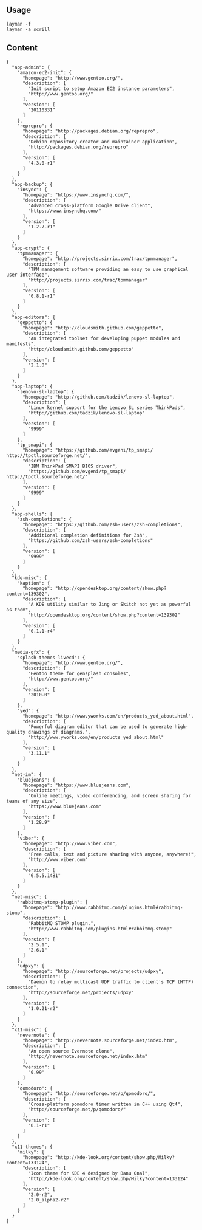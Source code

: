 ## Usage

    layman -f
    layman -a scrill

## Content

    {
      "app-admin": {
        "amazon-ec2-init": {
          "homepage": "http://www.gentoo.org/",
          "description": [
            "Init script to setup Amazon EC2 instance parameters",
            "http://www.gentoo.org/"
          ],
          "version": [
            "20110331"
          ]
        },
        "reprepro": {
          "homepage": "http://packages.debian.org/reprepro",
          "description": [
            "Debian repository creator and maintainer application",
            "http://packages.debian.org/reprepro"
          ],
          "version": [
            "4.3.0-r1"
          ]
        }
      },
      "app-backup": {
        "insync": {
          "homepage": "https://www.insynchq.com/",
          "description": [
            "Advanced cross-platform Google Drive client",
            "https://www.insynchq.com/"
          ],
          "version": [
            "1.2.7-r1"
          ]
        }
      },
      "app-crypt": {
        "tpmmanager": {
          "homepage": "http://projects.sirrix.com/trac/tpmmanager",
          "description": [
            "TPM management software providing an easy to use graphical user interface",
            "http://projects.sirrix.com/trac/tpmmanager"
          ],
          "version": [
            "0.8.1-r1"
          ]
        }
      },
      "app-editors": {
        "geppetto": {
          "homepage": "http://cloudsmith.github.com/geppetto",
          "description": [
            "An integrated toolset for developing puppet modules and manifests",
            "http://cloudsmith.github.com/geppetto"
          ],
          "version": [
            "2.1.0"
          ]
        }
      },
      "app-laptop": {
        "lenovo-sl-laptop": {
          "homepage": "http://github.com/tadzik/lenovo-sl-laptop",
          "description": [
            "Linux kernel support for the Lenovo SL series ThinkPads",
            "http://github.com/tadzik/lenovo-sl-laptop"
          ],
          "version": [
            "9999"
          ]
        },
        "tp_smapi": {
          "homepage": "https://github.com/evgeni/tp_smapi/ http://tpctl.sourceforge.net/",
          "description": [
            "IBM ThinkPad SMAPI BIOS driver",
            "https://github.com/evgeni/tp_smapi/ http://tpctl.sourceforge.net/"
          ],
          "version": [
            "9999"
          ]
        }
      },
      "app-shells": {
        "zsh-completions": {
          "homepage": "https://github.com/zsh-users/zsh-completions",
          "description": [
            "Additional completion definitions for Zsh",
            "https://github.com/zsh-users/zsh-completions"
          ],
          "version": [
            "9999"
          ]
        }
      },
      "kde-misc": {
        "kaption": {
          "homepage": "http://opendesktop.org/content/show.php?content=139302",
          "description": [
            "A KDE utility similar to Jing or Skitch not yet as powerful as them",
            "http://opendesktop.org/content/show.php?content=139302"
          ],
          "version": [
            "0.1.1-r4"
          ]
        }
      },
      "media-gfx": {
        "splash-themes-livecd": {
          "homepage": "http://www.gentoo.org/",
          "description": [
            "Gentoo theme for gensplash consoles",
            "http://www.gentoo.org/"
          ],
          "version": [
            "2010.0"
          ]
        },
        "yed": {
          "homepage": "http://www.yworks.com/en/products_yed_about.html",
          "description": [
            "Powerful diagram editor that can be used to generate high-quality drawings of diagrams.",
            "http://www.yworks.com/en/products_yed_about.html"
          ],
          "version": [
            "3.11.1"
          ]
        }
      },
      "net-im": {
        "bluejeans": {
          "homepage": "https://www.bluejeans.com",
          "description": [
            "Online meetings, video conferencing, and screen sharing for teams of any size",
            "https://www.bluejeans.com"
          ],
          "version": [
            "1.28.9"
          ]
        },
        "viber": {
          "homepage": "http://www.viber.com",
          "description": [
            "Free calls, text and picture sharing with anyone, anywhere!",
            "http://www.viber.com"
          ],
          "version": [
            "6.5.5.1481"
          ]
        }
      },
      "net-misc": {
        "rabbitmq-stomp-plugin": {
          "homepage": "http://www.rabbitmq.com/plugins.html#rabbitmq-stomp",
          "description": [
            "RabbitMQ STOMP plugin.",
            "http://www.rabbitmq.com/plugins.html#rabbitmq-stomp"
          ],
          "version": [
            "2.5.1",
            "2.6.1"
          ]
        },
        "udpxy": {
          "homepage": "http://sourceforge.net/projects/udpxy",
          "description": [
            "Daemon to relay multicast UDP traffic to client's TCP (HTTP) connection",
            "http://sourceforge.net/projects/udpxy"
          ],
          "version": [
            "1.0.21-r2"
          ]
        }
      },
      "x11-misc": {
        "nevernote": {
          "homepage": "http://nevernote.sourceforge.net/index.htm",
          "description": [
            "An open source Evernote clone",
            "http://nevernote.sourceforge.net/index.htm"
          ],
          "version": [
            "0.99"
          ]
        },
        "qomodoro": {
          "homepage": "http://sourceforge.net/p/qomodoro/",
          "description": [
            "Cross-platform pomodoro timer written in C++ using Qt4",
            "http://sourceforge.net/p/qomodoro/"
          ],
          "version": [
            "0.1-r1"
          ]
        }
      },
      "x11-themes": {
        "milky": {
          "homepage": "http://kde-look.org/content/show.php/Milky?content=133124",
          "description": [
            "Icon theme for KDE 4 designed by Banu Onal",
            "http://kde-look.org/content/show.php/Milky?content=133124"
          ],
          "version": [
            "2.0-r2",
            "2.0_alpha2-r2"
          ]
        }
      }
    }

